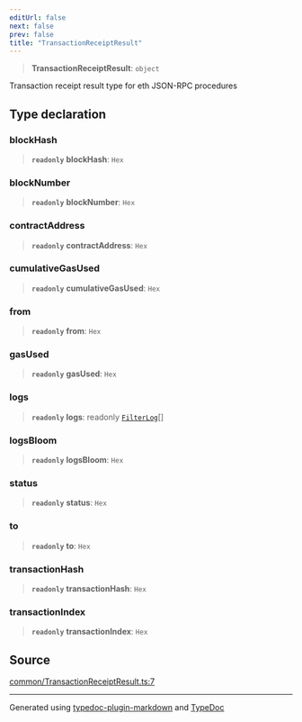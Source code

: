 ```yaml
---
editUrl: false
next: false
prev: false
title: "TransactionReceiptResult"
---
```


> **TransactionReceiptResult**: `object`

Transaction receipt result type for eth JSON-RPC procedures

## Type declaration

### blockHash

> **`readonly`** **blockHash**: `Hex`

### blockNumber

> **`readonly`** **blockNumber**: `Hex`

### contractAddress

> **`readonly`** **contractAddress**: `Hex`

### cumulativeGasUsed

> **`readonly`** **cumulativeGasUsed**: `Hex`

### from

> **`readonly`** **from**: `Hex`

### gasUsed

> **`readonly`** **gasUsed**: `Hex`

### logs

> **`readonly`** **logs**: readonly [`FilterLog`](/generated/tevm/api/type-aliases/filterlog/)[]

### logsBloom

> **`readonly`** **logsBloom**: `Hex`

### status

> **`readonly`** **status**: `Hex`

### to

> **`readonly`** **to**: `Hex`

### transactionHash

> **`readonly`** **transactionHash**: `Hex`

### transactionIndex

> **`readonly`** **transactionIndex**: `Hex`

## Source

[common/TransactionReceiptResult.ts:7](https://github.com/evmts/tevm-monorepo/blob/main/vm/api/src/common/TransactionReceiptResult.ts#L7)

***
Generated using [typedoc-plugin-markdown](https://www.npmjs.com/package/typedoc-plugin-markdown) and [TypeDoc](https://typedoc.org/)
